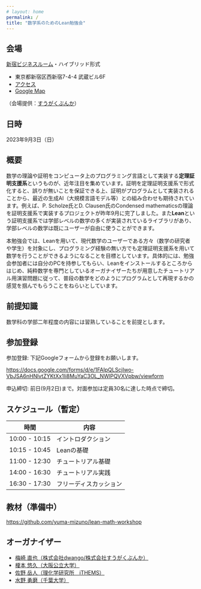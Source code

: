 ```yaml
---
# layout: home
permalink: /
title: "数学系のためのLean勉強会"
---
```



## 会場

[新宿ビジネスルーム](http://shinjuku-business-room.com/)・ハイブリッド形式
- 東京都新宿区西新宿7-4-4 武蔵ビル6F
- [アクセス](http://shinjuku-business-room.com/access/)
- [Google Map](https://www.google.com/maps/place/%E6%96%B0%E5%AE%BF%E3%83%93%E3%82%B8%E3%83%8D%E3%82%B9%E3%83%AB%E3%83%BC%E3%83%A0/@35.69707,139.699134,17z/data=!4m6!3m5!1s0x60188dc75efba185:0xa1563f655b1e36ac!8m2!3d35.6960064!4d139.6985332!16s%2Fg%2F11svp0h0vr?hl=ja)

（会場提供：[すうがくぶんか](https://sugakubunka.com/)）

## 日時

2023年9月3日（日）

## 概要

数学の理論や証明をコンピュータ上のプログラミング言語として実装する**定理証明支援系**というものが、近年注目を集めています。証明を定理証明支援系で形式化すると、誤りが無いことを保証できる上、証明がプログラムとして実装されることから、最近の生成AI（大規模言語モデル等）との組み合わせも期待されています。例えば、P. Scholze氏とD. Clausen氏のCondensed mathematicsの理論を証明支援系で実装するプロジェクトが昨年9月に完了しました。また**Lean**という証明支援系では学部レベルの数学の多くが実装されているライブラリがあり、学部レベルの数学は既にユーザーが自由に使うことができます。

本勉強会では、Leanを用いて、現代数学のユーザーである方々（数学の研究者や学生）を対象にし、プログラミング経験の無い方でも定理証明支援系を用いて数学を行うことができるようになることを目標としています。具体的には、勉強会参加者には自分のPCを持参してもらい、Leanをインストールするところからはじめ、純粋数学を専門としているオーガナイザーたちが用意したチュートリアル用演習問題に従って、普段の数学をどのようにプログラムとして再現するかの感覚を掴んでもらうことをねらいとしています。

## 前提知識
数学科の学部二年程度の内容には習熟していることを前提とします。

## 参加登録

参加登録: 下記Googleフォームから登録をお願いします。

<https://docs.google.com/forms/d/e/1FAIpQLScjIwo-VbJSA6nHNlvtZYKtXx1li8MuYaC3OL_NWlPQVXVpbw/viewform>

申込締切: 前日(9月2日)まで。対面参加は定員30名に達した時点で締切。

## スケジュール（暫定）

|時間|内容|
|---|---|
|10:00 - 10:15|イントロダクション|
|10:15 - 10:45|Leanの基礎|
|11:00 - 12:30|チュートリアル基礎|
|14:00 - 16:30|チュートリアル実践|
|16:30 - 17:30|フリーディスカッション|

## 教材（準備中）

<https://github.com/yuma-mizuno/lean-math-workshop>

## オーガナイザー
- [梅崎 直也（株式会社dwango/株式会社すうがくぶんか）](https://umezakinaoya.com/)
- [榎本 悠久（大阪公立大学）](https://haruhisa-enomoto.github.io/)
- [佐野 岳人（理化学研究所　iTHEMS）](https://ithems.riken.jp/ja/members/taketo-sano)
- [水野 勇磨（千葉大学）](https://yuma-mizuno.github.io/)

